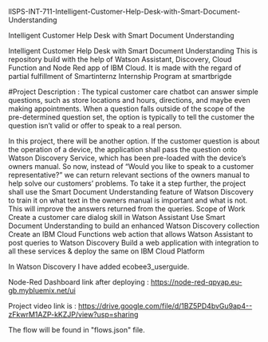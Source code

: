 llSPS-INT-711-Intelligent-Customer-Help-Desk-with-Smart-Document-Understanding

Intelligent Customer Help Desk with Smart Document Understanding

Intelligent Customer Help Desk with Smart Document Understanding This is repository build with the help of Watson Assistant, Discovery, Cloud Function and Node Red app of IBM Cloud. It is made with the regard of partial fulfillment of Smartinternz Internship Program at smartbrigde

#Project Description : The typical customer care chatbot can answer simple questions, such as store locations and hours, directions, and maybe even making appointments. When a question falls outside of the scope of the pre-determined question set, the option is typically to tell the customer the question isn’t valid or offer to speak to a real person.

In this project, there will be another option. If the customer question is about the operation of a device, the application shall pass the question onto Watson Discovery Service, which has been pre-loaded with the device’s owners manual. So now, instead of “Would you like to speak to a customer representative?” we can return relevant sections of the owners manual to help solve our customers’ problems. To take it a step further, the project shall use the Smart Document Understanding feature of Watson Discovery to train it on what text in the owners manual is important and what is not. This will improve the answers returned from the queries. Scope of Work Create a customer care dialog skill in Watson Assistant Use Smart Document Understanding to build an enhanced Watson Discovery collection Create an IBM Cloud Functions web action that allows Watson Assistant to post queries to Watson Discovery Build a web application with integration to all these services & deploy the same on IBM Cloud Platform

In Watson Discovery I have added ecobee3_userguide.

Node-Red Dashboard link after deploying : https://node-red-qpyap.eu-gb.mybluemix.net/ui

Project video link is : https://drive.google.com/file/d/1BZ5PD4bvGu9ap4--zFkwrM1AZP-kKZJP/view?usp=sharing

The flow will be found in "flows.json" file.
